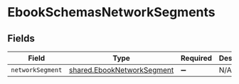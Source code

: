 # EbookSchemasNetworkSegments


## Fields

| Field                                                                           | Type                                                                            | Required                                                                        | Description                                                                     |
| ------------------------------------------------------------------------------- | ------------------------------------------------------------------------------- | ------------------------------------------------------------------------------- | ------------------------------------------------------------------------------- |
| `networkSegment`                                                                | [shared.EbookNetworkSegment](../../../sdk/models/shared/ebooknetworksegment.md) | :heavy_minus_sign:                                                              | N/A                                                                             |